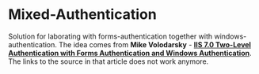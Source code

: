 # Mixed-Authentication
Solution for laborating with forms-authentication together with windows-authentication.
The idea comes from **Mike Volodarsky** - [**IIS 7.0 Two-Level Authentication with Forms Authentication and Windows Authentication**](http://mvolo.com/iis-70-twolevel-authentication-with-forms-authentication-and-windows-authentication/). The links to the source in that article does not work anymore.